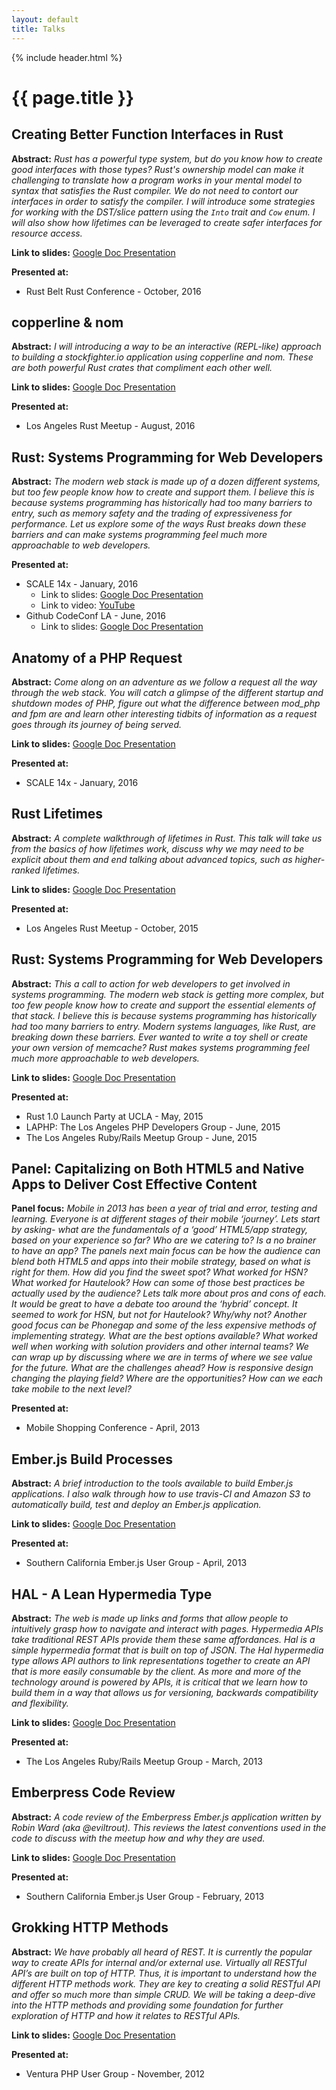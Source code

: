 ```yaml
---
layout: default
title: Talks
---
```


{% include header.html %}

# {{ page.title }}

## Creating Better Function Interfaces in Rust

**Abstract:** _Rust has a powerful type system, but do you know how to create good interfaces with those types? Rust's ownership model can make it challenging to translate how a program works in your mental model to syntax that satisfies the Rust compiler. We do not need to contort our interfaces in order to satisfy the compiler. I will introduce some strategies for working with the DST/slice pattern using the `Into` trait and `Cow` enum. I will also show how lifetimes can be leveraged to create safer interfaces for resource access._

**Link to slides:** [Google Doc Presentation](https://docs.google.com/presentation/d/1kH5xXvHj9CU1_OfYXM4oaeo3VVzAyhUlcW9LNirCQwI/edit?usp=sharing)

**Presented at:**

   * Rust Belt Rust Conference - October, 2016

## copperline & nom

**Abstract:** _I will introducing a way to be an interactive (REPL-like) approach to building a stockfighter.io application using copperline and nom. These are both powerful Rust crates that compliment each other well._

**Link to slides:** [Google Doc Presentation](https://docs.google.com/presentation/d/159oFYPRLlTkSmnrNjeCaj8zAwxx9jm4K_uJKqg4Tabg/edit?usp=sharing)

**Presented at:**

   * Los Angeles Rust Meetup - August, 2016

## Rust: Systems Programming for Web Developers

**Abstract:** _The modern web stack is made up of a dozen different systems, but too few people know how to create and support them. I believe this is because systems programming has historically had too many barriers to entry, such as memory safety and the trading of expressiveness for performance. Let us explore some of the ways Rust breaks down these barriers and can make systems programming feel much more approachable to web developers._

**Presented at:**

   * SCALE 14x - January, 2016
      * Link to slides: [Google Doc Presentation](https://docs.google.com/presentation/d/1jfyzgeVrwDbN6MgVPpIIj7NHFMHoQ4HuqxbNhIWUqUg/edit?usp=sharing)
      * Link to video: [YouTube](https://www.youtube.com/watch?v=1MRY6s7vm-0&feature=youtu.be&t=1h36m30s)
   * Github CodeConf LA - June, 2016
      * Link to slides: [Google Doc Presentation](https://docs.google.com/presentation/d/1-dp0pwvo3r1T8KyEPPC8wkuCLGL7CdbvlKj4Mjzx7m0/edit?usp=sharing)

## Anatomy of a PHP Request

**Abstract:** _Come along on an adventure as we follow a request all the way through the web stack. You will catch a glimpse of the different startup and shutdown modes of PHP, figure out what the difference between mod_php and fpm are and learn other interesting tidbits of information as a request goes through its journey of being served._

**Link to slides:** [Google Doc Presentation](https://docs.google.com/presentation/d/1F8SZlAzM0ZZLgIDk8B7WInMxSqLsXXRH9VyPfEGL_ZU/edit?usp=sharing)

**Presented at:**

   * SCALE 14x - January, 2016

## Rust Lifetimes

**Abstract:** _A complete walkthrough of lifetimes in Rust. This talk will take us from the basics of how lifetimes work, discuss why we may need to be explicit about them and end talking about advanced topics, such as higher-ranked lifetimes._

**Link to slides:** [Google Doc Presentation](https://docs.google.com/a/hermanradtke.com/presentation/d/1ySMGJqK9yKtx5JX6n7w8j8srkgCC9YdCFKPXKLZ6Fy4/edit?usp=sharing)

**Presented at:**

   * Los Angeles Rust Meetup - October, 2015

## Rust: Systems Programming for Web Developers

**Abstract:** _This a call to action for web developers to get involved in systems programming. The modern web stack is getting more complex, but too few people know how to create and support the essential elements of that stack. I believe this is because systems programming has historically had too many barriers to entry. Modern systems languages, like Rust, are breaking down these barriers. Ever wanted to write a toy shell or create your own version of memcache? Rust makes systems programming feel much more approachable to web developers._

**Link to slides:** [Google Doc Presentation](https://docs.google.com/presentation/d/1esxYcRi8a2oJy9H0jnRJ6u8zGYI3jJByyBLo-vKRAbs/edit?usp=sharing)

**Presented at:**

   * Rust 1.0 Launch Party at UCLA - May, 2015
   * LAPHP: The Los Angeles PHP Developers Group - June, 2015
   * The Los Angeles Ruby/Rails Meetup Group - June, 2015

## Panel: Capitalizing on Both HTML5 and Native Apps to Deliver Cost Effective Content

**Panel focus:** _Mobile in 2013 has been a year of trial and error, testing and learning. Everyone is at different stages of their mobile ‘journey’. Lets start by asking- what are the fundamentals of a ‘good’ HTML5/app strategy, based on your experience so far? Who are we catering to? Is a no brainer to have an app? The panels next main focus can be how the audience can blend both HTML5 and apps into their mobile strategy, based on what is right for them. How did you find the sweet spot? What worked for HSN? What worked for Hautelook? How can some of those best practices be actually used by the audience? Lets talk more about pros and cons of each. It would be great to have a debate too around the ‘hybrid’ concept. It seemed to work for HSN, but not for Hautelook? Why/why not? Another good focus can be Phonegap and some of the less expensive methods of implementing strategy. What are the best options available? What worked well when working with solution providers and other internal teams? We can wrap up by discussing where we are in terms of where we see value for the future. What are the challenges ahead? How is responsive design changing the playing field? Where are the opportunities? How can we each take mobile to the next level?_

**Presented at:**

   * Mobile Shopping Conference - April, 2013

## Ember.js Build Processes

**Abstract:** _A brief introduction to the tools available to build Ember.js applications. I also walk through how to use travis-CI and Amazon S3 to automatically build, test and deploy an Ember.js application._

**Link to slides:** [Google Doc Presentation](https://docs.google.com/presentation/d/1qF29bi_tuBugt4rvXgMxTqQoThoycSlvF_OEOAfUS7c/edit?usp=sharing)

**Presented at:**

   * Southern California Ember.js User Group - April, 2013

## HAL - A Lean Hypermedia Type

**Abstract:** _The web is made up links and forms that allow people to intuitively grasp how to navigate and interact with pages. Hypermedia APIs take traditional REST APIs provide them these same affordances. Hal is a simple hypermedia format that is built on top of JSON. The Hal hypermedia type allows API authors to link representations together to create an API that is more easily consumable by the client. As more and more of the technology around is powered by APIs, it is critical that we learn how to build them in a way that allows us for versioning, backwards compatibility and flexibility._

**Link to slides:** [Google Doc Presentation](https://docs.google.com/presentation/d/1e-0HOFUtDo-lP0Sko1tCfpnJ9IoV2Q5HgbAXibBVZkg/edit?usp=sharing)

**Presented at:**

   * The Los Angeles Ruby/Rails Meetup Group - March, 2013

## Emberpress Code Review

**Abstract:** _A code review of the Emberpress Ember.js application written by Robin Ward (aka @eviltrout). This reviews the latest conventions used in the code to discuss with the meetup how and why they are used._

**Link to slides:** [Google Doc Presentation](https://docs.google.com/presentation/d/1oigTeMMSwrX4ltGSqn5xzQdW1VbJCZFb8tK-rtTi2Ms/edit?usp=sharing)

**Presented at:**

   * Southern California Ember.js User Group - February, 2013

## Grokking HTTP Methods

**Abstract:** _We have probably all heard of REST. It is currently the popular way to create APIs for internal and/or external use. Virtually all RESTful API’s are built on top of HTTP. Thus, it is important to understand how the different HTTP methods work. They are key to creating a solid RESTful API and offer so much more than simple CRUD. We will be taking a deep-dive into the HTTP methods and providing some foundation for further exploration of HTTP and how it relates to RESTful APIs._

**Link to slides:** [Google Doc Presentation](https://docs.google.com/presentation/d/1A7qabDigO0zJEJOpdjN2pQnCTg7TdPqCszYBNq1tpd0/edit?usp=sharing)

**Presented at:**

   * Ventura PHP User Group - November, 2012
